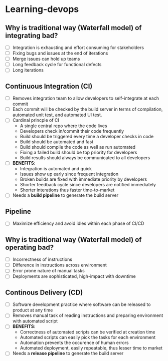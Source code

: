 # Learning-devops

## Why is traditional way (Waterfall model) of integrating bad? 
- [ ] Integration is exhausting and effort consuming for stakeholders
- [ ] Fixing bugs and issues at the end of iterations
- [ ] Merge issues can hold up teams
- [ ] Long feedback cycle for functional defects
- [ ] Long iterations
## Continuous Integration (CI)
- [ ] Removes integration team to allow developers to self-integrate at each commit
- [ ] Each commit will be checked by the build server in terms of compilation, automated unit test, and automated UI test.
- [ ] Cardinal princple of CI
  * A single central repo where the code lives
  * Developers check in/commit their code frequently
  * Build should be triggered every time a developer checks in code
  * Build should be automated and fast
  * Build should compile the code as well as run automated
  * Fixing a failed build should be top priority for developers
  * Build results should always be communicated to all developers
- [ ] **BENEFITS**:
  * Integration is automated and quick
  * Issues show up early since frequent integration
  * Broken builds are fixed with immediate priority by developers
  * Shorter feedback cycle since developers are notified immediately
  * Shorter interations thus faster time-to-market
- [ ] Needs a **build pipeline** to generate the build server
## Pipeline
- [ ] Maximize efficiency and avoid idles within each phase of CI/CD

## Why is traditional way (Waterfall model) of operating bad? 
- [ ] Incorrectness of instructions
- [ ] Difference in instructions across environment
- [ ] Error prone nature of manual tasks
- [ ] Deployments are sophisticated, high-impact with downtime
## Continous Delivery (CD)
- [ ] Software development practice where software can be released to product at any time
- [ ] Removes manual task of reading instructions and preparing environment with automated script
- [ ] **BENEFITS**:
  * Correctness of automated scripts can be verified at creation time
  * Automated scripts can easily pick the tasks for each environment
  * Automation prevents the occurence of human errors
  * Automated deployment, easily repeatable, thus lesser time to market
- [ ] Needs a **release pipeline** to generate the build server
